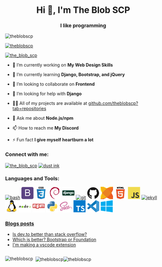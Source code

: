 <h1 align="center">Hi 👋, I'm The Blob SCP</h1>
<h3 align="center">I like programming</h3>

<p align="left"> <img src="https://komarev.com/ghpvc/?username=theblobscp&label=Profile%20views&color=0e75b6&style=flat" alt="theblobscp" /> </p>

<p align="left"> <a href="https://github.com/ryo-ma/github-profile-trophy"><img src="https://github-profile-trophy.vercel.app/?username=theblobscp&theme=discord" alt="theblobscp" /></a> </p>

<p align="left"> <a href="https://twitter.com/the_blob_scp" target="blank"><img src="https://img.shields.io/twitter/follow/the_blob_scp?logo=twitter&style=for-the-badge" alt="the_blob_scp" /></a> </p>

* 🔭 I’m currently working on **My Web Design Skills**

* 🌱 I’m currently learning **Django, Bootstrap, and jQuery**

* 👯 I’m looking to collaborate on **Frontend**

* 🤝 I’m looking for help with **Django**

* 👨‍💻 All of my projects are available at [github.com/theblobscp?tab=repositories](https://https://github.com/theblobscp?tab=repositories)

* 💬 Ask me about **Node.js/npm**

* 📫 How to reach me **My Discord**

* ⚡ Fun fact **I give myself heartburn a lot**

<h3 align="left">Connect with me:</h3>
<p align="left">
<a href="https://twitter.com/the_blob_scp" target="blank"><img align="center" src="https://raw.githubusercontent.com/rahuldkjain/github-profile-readme-generator/master/src/images/icons/Social/twitter.svg" alt="the_blob_scp" height="30" width="40" /></a>
<a href="https://www.youtube.com/channel/UCZgQEnJgpBoddJ6boMzkcOA" target="blank"><img align="center" src="https://raw.githubusercontent.com/rahuldkjain/github-profile-readme-generator/master/src/images/icons/Social/youtube.svg" alt="dust ink" height="30" width="40" /></a>
</p>

<h3 align="left">Languages and Tools:</h3>
<a href="https://www.gnu.org/software/bash/" target="_blank"><img src="https://www.vectorlogo.zone/logos/gnu_bash/gnu_bash-icon.svg" alt="bash" width="40" height="40"/></a>
<a href="https://getbootstrap.com" target="_blank"><img src="https://raw.githubusercontent.com/devicons/devicon/master/icons/bootstrap/bootstrap-plain.svg" alt="bootstrap" width="40" height="40"/></a>
<a href="https://www.w3schools.com/css/" target="_blank"><img src="https://raw.githubusercontent.com/devicons/devicon/master/icons/css3/css3-original-wordmark.svg" alt="css3" width="40" height="40"/></a>
<a href="https://www.debian.org/" target="_blank"><img src="https://raw.githubusercontent.com/devicons/devicon/master/icons/debian/debian-original.svg" alt="debian" width="40" height="40"/></a>
<a href="https://www.djangoproject.com/" target="_blank"><img src="https://raw.githubusercontent.com/devicons/devicon/master/icons/django/django-original.svg" alt="django" width="40" height="40"/></a>
<a href="https://git-scm.com/" target="_blank"><img src="https://www.vectorlogo.zone/logos/git-scm/git-scm-icon.svg" alt="git" width="40" height="40"/></a>
<a href="https://github.com" target="_blank"><img src="https://raw.githubusercontent.com/devicons/devicon/master/icons/github/github-original.svg" alt="github" width="40" height="40"/></a>
<a href="https://haxe.org/" target="_blank"><img src="https://raw.githubusercontent.com/devicons/devicon/master/icons/haxe/haxe-original.svg" alt="haxe" width="40" height="40"/></a>
<a href="https://www.w3.org/html/" target="_blank"><img src="https://raw.githubusercontent.com/devicons/devicon/master/icons/html5/html5-original-wordmark.svg" alt="html5" width="40" height="40"/></a>
<a href="https://developer.mozilla.org/en-US/docs/Web/JavaScript" target="_blank"><img src="https://raw.githubusercontent.com/devicons/devicon/master/icons/javascript/javascript-original.svg" alt="javascript" width="40" height="40"/></a>
<a href="https://jekyllrb.com/" target="_blank"><img src="https://www.vectorlogo.zone/logos/jekyllrb/jekyllrb-icon.svg" alt="jekyll" width="40" height="40"/></a>
<a href="https://www.linux.org/" target="_blank"><img src="https://raw.githubusercontent.com/devicons/devicon/master/icons/linux/linux-original.svg" alt="linux" width="40" height="40"/></a>
<a href="https://nodejs.org" target="_blank"><img src="https://raw.githubusercontent.com/devicons/devicon/master/icons/nodejs/nodejs-original-wordmark.svg" alt="nodejs" width="40" height="40"/></a>
<a href="https://npmjs.com" target="_blank"><img src="https://raw.githubusercontent.com/devicons/devicon/master/icons/npm/npm-original-wordmark.svg" alt="npm" width="40" height="40"/></a>
<a href="https://www.python.org" target="_blank"><img src="https://raw.githubusercontent.com/devicons/devicon/master/icons/python/python-original.svg" alt="python" width="40" height="40"/></a>
<a href="https://sass-lang.com" target="_blank"><img src="https://raw.githubusercontent.com/devicons/devicon/master/icons/sass/sass-original.svg" alt="sass" width="40" height="40"/></a>
<a href="https://www.typescriptlang.org/" target="_blank"><img src="https://raw.githubusercontent.com/devicons/devicon/master/icons/typescript/typescript-original.svg" alt="typescript" width="40" height="40"/></a>
<a href="https://code.visualstudio.com/" target="_blank"><img src="https://raw.githubusercontent.com/devicons/devicon/master/icons/vscode/vscode-original.svg" alt="vscode" width="40" height="40"/></a>
<a href="https://www.microsoft.com/en-us/windows" target="_blank"><img src="https://raw.githubusercontent.com/devicons/devicon/master/icons/windows8/windows8-original.svg" alt="windows" width="40" height="40" />

### Blogs posts
<!-- BLOG-POST-LIST:START -->
- [Is dev.to better than stack overflow?](https://dev.to/theblobscp/is-dev-to-better-than-stack-overflow-295m)
- [Which is better? Bootstrap or Foundation](https://dev.to/theblobscp/which-is-better-bootstrap-or-foundation-455m)
- [I'm making a vscode extension](https://dev.to/theblobscp/i-m-making-a-vscode-extension-3l4o)
<!-- BLOG-POST-LIST:END -->

<div style="display: flex;">
<p><img align="left" src="https://github-readme-stats.vercel.app/api/top-langs?username=theblobscp&show_icons=true&locale=en&layout=compact&theme=vue-dark" alt="theblobscp" /></p>

<p>&nbsp; <img align="center" src="https://github-readme-stats.vercel.app/api?username=theblobscp&show_icons=true&locale=en&theme=vue-dark" alt="theblobscp" /></p>
<p><img align="center" src="https://github-readme-streak-stats.herokuapp.com/?user=theblobscp&theme=vue-dark" alt="theblobscp" /></p>
</div>
